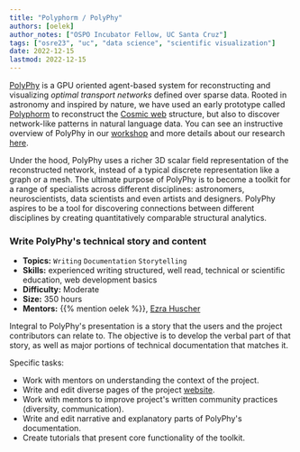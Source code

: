 ```yaml
---
title: "Polyphorm / PolyPhy"
authors: [oelek]
author_notes: ["OSPO Incubator Fellow, UC Santa Cruz"]
tags: ["osre23", "uc", "data science", "scientific visualization"]
date: 2022-12-15
lastmod: 2022-12-15
---
```


[PolyPhy](https://github.com/PolyPhyHub/PolyPhy) is a GPU oriented agent-based system for reconstructing and visualizing *optimal transport networks* defined over sparse data. Rooted in astronomy and inspired by nature, we have used an early prototype called [Polyphorm](https://github.com/CreativeCodingLab/Polyphorm) to reconstruct the [Cosmic web](https://youtu.be/5ILwq5OFuwY) structure, but also to discover network-like patterns in natural language data. You can see an instructive overview of PolyPhy in our [workshop](https://elek.pub/workshop_cross2022.html) and more details about our research [here](https://elek.pub/projects/Rhizome-Cosmology).

Under the hood, PolyPhy uses a richer 3D scalar field representation of the reconstructed network, instead of a typical discrete representation like a graph or a mesh. The ultimate purpose of PolyPhy is to become a toolkit for a range of specialists across different disciplines: astronomers, neuroscientists, data scientists and even artists and designers. PolyPhy aspires to be a tool for discovering connections between different disciplines by creating quantitatively comparable structural analytics.

### Write PolyPhy's technical story and content

- **Topics:** `Writing` `Documentation` `Storytelling`
- **Skills:** experienced writing structured, well read, technical or scientific education, web development basics
- **Difficulty:** Moderate
- **Size:** 350 hours
- **Mentors:** {{% mention oelek %}}, [Ezra Huscher](mailto:ez@nmsu.edu)

Integral to PolyPhy's presentation is a story that the users and the project contributors can relate to. The objective is to develop the verbal part of that story, as well as major portions of technical documentation that matches it.

Specific tasks:
- Work with mentors on understanding the context of the project.
- Write and edit diverse pages of the project [website](https://www.polyphy.io).
- Work with mentors to improve project's written community practices (diversity, communication).
- Write and edit narrative and explanatory parts of PolyPhy's documentation.
- Create tutorials that present core functionality of the toolkit.